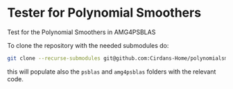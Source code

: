 # Tester for Polynomial Smoothers

Test for the Polynomial Smoothers in AMG4PSBLAS

To clone the repository with the needed submodules do:
```bash
git clone --recurse-submodules git@github.com:Cirdans-Home/polynomialsmoothers.git
```
this will populate also the `psblas` and  `amg4psblas` folders with the relevant code.
